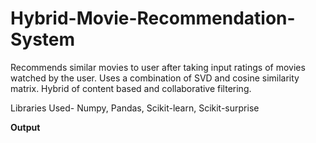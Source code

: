 # Hybrid-Movie-Recommendation-System
Recommends similar movies to user after taking input ratings of movies watched by the user. Uses a combination of SVD and cosine similarity matrix. Hybrid of content based and collaborative filtering.

Libraries Used- Numpy, Pandas, Scikit-learn, Scikit-surprise

**Output**




